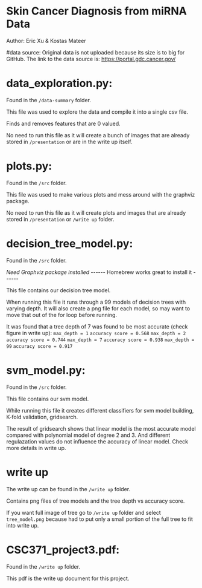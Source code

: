 # Skin Cancer Diagnosis from miRNA Data
Author: Eric Xu & Kostas Mateer

#data source:
Original data is not uploaded because its size is to big for GitHub. The link 
to the data source is: https://portal.gdc.cancer.gov/

# data_exploration.py:
Found in the `/data-summary` folder.

This file was used to explore the data and compile it into a single csv file.

Finds and removes features that are 0 valued.

No need to run this file as it will create a bunch of images that are already
    stored in `/presentation` or are in the write up itself.

# plots.py:
Found in the `/src` folder.

This file was used to make various plots and mess around with the graphviz package.

No need to run this file as it will create plots and images that are already
    stored in `/presentation` or `/write up` folder.

# decision_tree_model.py:
Found in the `/src` folder.

*Need Graphviz package installed*
------ Homebrew works great to install it ------ 

This file contains our decision tree model.

When running this file it runs through a 99 models of decision trees with varying depth.
It will also create a png file for each model, so may want to move that out of the for loop
before running.

It was found that a tree depth of 7 was found to be most accurate (check figure in write up):
    `max_depth = 1` `accuracy score = 0.568`
    `max_depth = 2` `accuracy score = 0.744`
    `max_depth = 7` `accuracy score = 0.938`
    `max_depth = 99` `accuracy score = 0.917`

# svm_model.py:
Found in the `/src` folder.

This file contains our svm model.

While running this file it creates different classifiers for svm model building, K-fold validation, gridsearch.

The result of gridsearch shows that linear model is the most accurate model compared with polynomial model of degree 2 and 3. And different regulazation values do not influence the accuracy of linear model. Check more details in write up.

# write up
The write up can be found in the `/write up` folder.

Contains png files of tree models and the tree depth vs accuracy score.

If you want full image of tree go to `/write up` folder and select `tree_model.png` because had to put only a small
portion of the full tree to fit into write up.

# CSC371_project3.pdf:
Found in the `/write up` folder.

This pdf is the write up document for this project.


